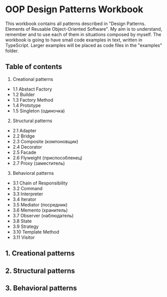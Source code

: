 # OOP Design Patterns Workbook

This workbook contains all patterns described in "Design Patterns. Elements of Reusable Object-Oriented Software". My aim is to understand, remember and to use each of them in situations composed by myself. The workbook is going to have small code examples in text, written in TypeScript. Larger examples will be placed as code files in the "examples" folder.

## Table of contents

1. Creational patterns
  - 1.1 Abstact Factory
  - 1.2 Builder
  - 1.3 Factory Method
  - 1.4 Prototype
  - 1.5 Singleton (одиночка)
  
2. Structural patterns
  - 2.1 Adapter
  - 2.2 Bridge
  - 2.3 Composite (компоновщик)
  - 2.4 Decorator
  - 2.5 Facade
  - 2.6 Flyweight (приспособленец)
  - 2.7 Proxy (заместитель)
  
3. Behavioral patterns
  - 3.1 Chain of Responsibility
  - 3.2 Command
  - 3.3 Interpreter
  - 3.4 Iterator
  - 3.5 Mediator (посредник)
  - 3.6 Memento (хранитель)
  - 3.7 Observer (наблюдатель)
  - 3.8 State
  - 3.9 Strategy
  - 3.10 Template Method
  - 3.11 Visitor
  
  
## 1. Creational patterns


## 2. Structural patterns


## 3. Behavioral patterns
